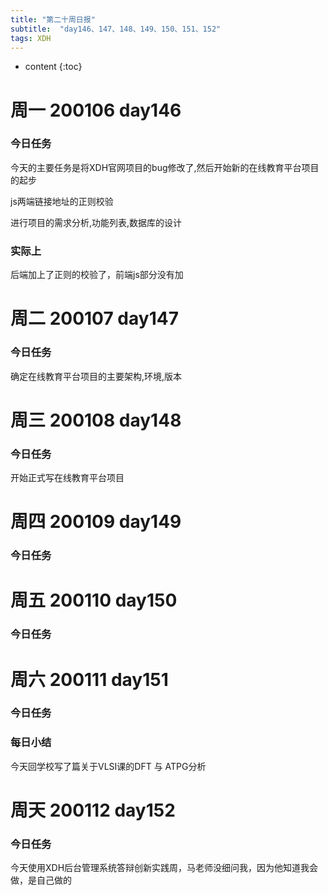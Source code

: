 ```yaml
---  
title: "第二十周日报"   
subtitle:  "day146、147、148、149、150、151、152"   
tags: XDH    
---  
```





* content
{:toc}






# 周一 200106 day146
### 今日任务
今天的主要任务是将XDH官网项目的bug修改了,然后开始新的在线教育平台项目的起步

js两端链接地址的正则校验

进行项目的需求分析,功能列表,数据库的设计
### 实际上
后端加上了正则的校验了，前端js部分没有加
# 周二 200107 day147
### 今日任务
确定在线教育平台项目的主要架构,环境,版本

# 周三 200108 day148
### 今日任务
开始正式写在线教育平台项目
# 周四 200109 day149
### 今日任务

# 周五 200110 day150
### 今日任务

# 周六 200111 day151
### 今日任务

### 每日小结
今天回学校写了篇关于VLSI课的DFT 与 ATPG分析
  
  
# 周天 200112 day152
### 今日任务

今天使用XDH后台管理系统答辩创新实践周，马老师没细问我，因为他知道我会做，是自己做的



